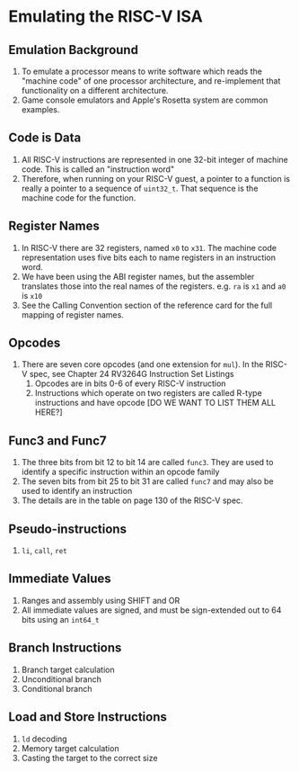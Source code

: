 # Emulating the RISC-V ISA

## Emulation Background

1. To emulate a processor means to write software which reads the "machine code" of one processor architecture, and re-implement that functionality on a different architecture.
1. Game console emulators and Apple's Rosetta system are common examples.

## Code is Data

1. All RISC-V instructions are represented in one 32-bit integer of machine code. This is called an "instruction word"
1. Therefore, when running on your RISC-V guest, a pointer to a function is really a pointer to a sequence of `uint32_t`. That sequence is the machine code for the function.

## Register Names

1. In RISC-V there are 32 registers, named `x0` to `x31`. The machine code representation uses five bits each to name registers in an instruction word.
1. We have been using the ABI register names, but the assembler translates those into the real names of the registers. e.g. `ra` is `x1` and `a0` is `x10`
1. See the Calling Convention section of the reference card for the full mapping of register names.

## Opcodes

1. There are seven core opcodes (and one extension for `mul`). In the RISC-V spec, see Chapter 24 RV3264G Instruction Set Listings
    1. Opcodes are in bits 0-6 of every RISC-V instruction
    1. Instructions which operate on two registers are called R-type instructions and have opcode [DO WE WANT TO LIST THEM ALL HERE?]

## Func3 and Func7

1. The three bits from bit 12 to bit 14 are called `func3`. They are used to identify a specific instruction within an opcode family
1. The seven bits from bit 25 to bit 31 are called `func7` and may also be used to identify an instruction
1. The details are in the table on page 130 of the RISC-V spec.

## Pseudo-instructions

1. `li`, `call`, `ret`

## Immediate Values
1. Ranges and assembly using SHIFT and OR
1. All immediate values are signed, and must be sign-extended out to 64 bits using an `int64_t`

## Branch Instructions
1. Branch target calculation
1. Unconditional branch
1. Conditional branch

## Load and Store Instructions

1. `ld` decoding
1. Memory target calculation
1. Casting the target to the correct size